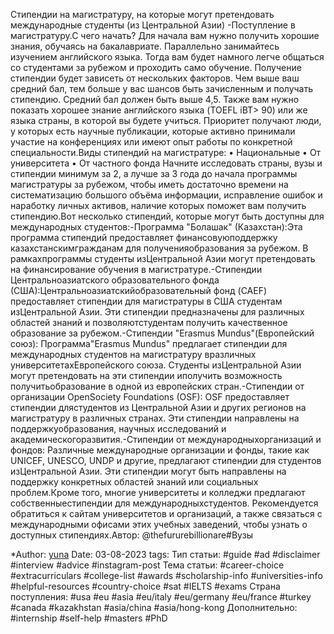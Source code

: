 Стипендии на магистратуру, на которые могут претендовать международные студенты (из Центральной Азии) -Поступление в магистратуру.С чего начать? Для начала вам нужно получить хорошие знания, обучаясь на бакалавриате. Параллельно занимайтесь изучением английского языка. Тогда вам будет намного легче общаться со студентами за рубежом и проходить само обучение. Получение стипендии будет зависеть от нескольких факторов. Чем выше ваш средний бал, тем больше у вас шансов быть зачисленным и получать стипендию. Средний бал должен быть выше 4,5. Также вам нужно показать хорошее знание английского языка (TOEFL iBT> 90) или же языка страны, в которой вы будете учиться. Приоритет получают люди, у которых есть научные публикации, которые активно принимали участие на конференциях или имеют опыт работы по конкретной специальности.Виды стипендий на магистратуре: • Национальные • От университета • От частного фонда Начните исследовать страны, вузы и стипендии минимум за 2, а лучше за 3 года до начала программы магистратуры за рубежом, чтобы иметь достаточно времени на систематизацию большого объёма информации, исправление ошибок и наработку личных активов, наличие которых поможет вам получить стипендию.Вот несколько стипендий, которые могут быть доступны для международных студентов:-Программа "Болашак" (Казахстан):Эта программа стипендий предоставляет финансовуюподдержку казахстанскимгражданам для полученияобразования за рубежом. В рамкахпрограммы студенты изЦентральной Азии могут претендовать на финансирование обучения в магистратуре.-Стипендии Центральноазиатского образовательного фонда (США):Центральноазиатскийобразовательный фонд (CAEF)  предоставляет стипендии  для магистратуры в США студентам изЦентральной Азии. Эти стипендии предназначены для различных областей знаний и позволяютстудентам получить качественное образование за рубежом.-Стипендии "Erasmus Mundus"(Европейский союз): Программа"Erasmus Mundus" предлагает стипендии для международных студентов на магистратуру вразличных университетахЕвропейского союза. Студенты изЦентральной Азии могут претендовать на эти стипендии иполучить возможность получитьобразование в одной из европейских стран.-Стипендии от организации OpenSociety Foundations (OSF): OSF предоставляет стипендии длястудентов из Центральной Азии и других регионов на магистратуру в различных странах. Эти стипендии направлены на поддержкуобразования, научных исследований и академическогоразвития.-Стипендии от международныхорганизаций и фондов: Различные международные организации и фонды, такие как UNICEF, UNESCO, UNDP и другие, предлагают стипендии для студентов изЦентральной Азии. Эти стипендии могут быть направлены на поддержку конкретных областей знаний или социальных проблем.Кроме того, многие университеты и колледжи предлагают собственныестипендии для международныхстудентов. Рекомендуется обратиться к сайтам университетов и организаций, а также связаться с международными офисами этих учебных заведений, чтобы узнать о доступных стипендиях.Автор: @thefururebillionare#Вузы  

*Author: [yuna](https://t.me/auilt)
Date: 03-08-2023
tags:
Тип статьи:
#guide 
#ad
#disclaimer
#interview
#advice
#instagram-post
Тема статьи:
#career-choice
#extracurriculars
#college-list
#awards
#scholarship-info
#universities-info
#helpful-resources
#country-choice 
#sat
#IELTS
#exams
Страна поступления:
#usa
#eu
#asia
#eu/italy
#eu/germany
#eu/france
#turkey
#canada
#kazakhstan
#asia/china 
#asia/hong-kong
Дополнительно:
#internship 
#self-help
#masters
#PhD










 